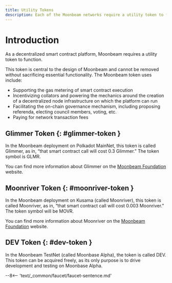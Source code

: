 ```yaml
---
title: Utility Tokens
description: Each of the Moonbeam networks require a utility token to function. Glimmer (GLMR) for Moonbeam on Polkadot and Moonriver (MOVR) for Moonriver on Kusama.
---
```


# Introduction

As a decentralized smart contract platform, Moonbeam requires a utility token to function.  

This token is central to the design of Moonbeam and cannot be removed without sacrificing essential functionality. The Moonbeam token uses include:

 - Supporting the gas metering of smart contract execution
 - Incentivizing collators and powering the mechanics around the creation of a decentralized node infrastructure on which the platform can run
 - Facilitating the on-chain governance mechanism, including proposing referenda, electing council members, voting, etc.
 - Paying for network transaction fees

## Glimmer Token {: #glimmer-token }

In the Moonbeam deployment on Polkadot MainNet, this token is called Glimmer, as in, “that smart contract call will cost 0.3 Glimmer.”  The token symbol is GLMR.

You can find more information about Glimmer on the [Moonbeam Foundation](https://moonbeam.foundation/glimmer-token-tokenomics) website.

## Moonriver Token {: #moonriver-token }

In the Moonbeam deployment on Kusama (called Moonriver), this token is called Moonriver, as in, “that smart contract call will cost 0.003 Moonriver.”  The token symbol will be MOVR.

You can find more information about Moonriver on the [Moonbeam Foundation](https://moonbeam.foundation/moonriver-token-tokenomics) website.

## DEV Token {: #dev-token }

In the Moonbeam TestNet (called Moonbase Alpha), the token is called DEV. This token can be acquired freely, as its only purpose is to drive development and testing on Moonbase Alpha.

--8<-- 'text/_common/faucet/faucet-sentence.md'
